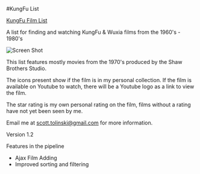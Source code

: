 #KungFu List

[KungFu Film List](http://kungfufilmlist.com)


A list for finding and watching KungFu & Wuxia films from the 1960's - 1980's

![Screen Shot](http://kungfufilmlist.com/screenshot.png)

This list features mostly movies from the 1970's produced by the Shaw Brothers Studio.

The icons present show if the film is in my personal collection. If the film is available on Youtube to watch, there will be a Youtube logo as a link to view the film.

The star rating is my own personal rating on the film, films without a rating have not yet been seen by me.

Email me at <scott.tolinski@gmail.com> for more information.


Version 1.2

Features in the pipeline

* Ajax Film Adding
* Improved sorting and filtering